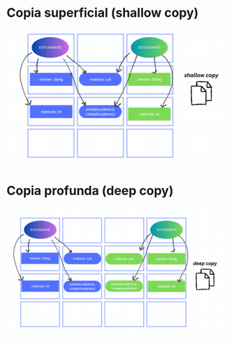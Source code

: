 # Copia superficial (shallow copy)
![shallow copy](images/shallow-copy.png)

# Copia profunda (deep copy)
![deep copy](images/deep-copy.png)
